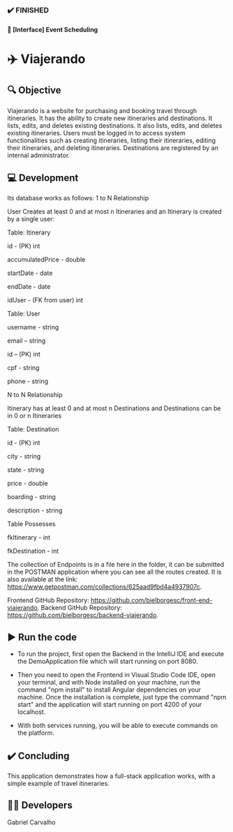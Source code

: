 ### :heavy_check_mark: FINISHED
#### :notebook: [Interface] Event Scheduling
# :airplane: Viajerando

## :mag: Objective
Viajerando is a website for purchasing and booking travel through itineraries. It has the ability to create new itineraries and destinations. It lists, edits, and deletes existing destinations. It also lists, edits, and deletes existing itineraries. Users must be logged in to access system functionalities such as creating itineraries, listing their itineraries, editing their itineraries, and deleting itineraries. Destinations are registered by an internal administrator.

## :computer: Development
Its database works as follows:
1 to N Relationship

User Creates at least 0 and at most n Itineraries and an Itinerary is created by a single user:

Table: Itinerary

id - (PK) int

accumulatedPrice - double

startDate - date

endDate - date

idUser - (FK from user) int

Table: User

username - string

email – string

id – (PK) int

cpf - string

phone - string

N to N Relationship

Itinerary has at least 0 and at most n Destinations and Destinations can be in 0 or n Itineraries

Table: Destination

id - (PK) int

city - string

state - string

price - double

boarding - string

description - string

Table Possesses

fkItinerary - int

fkDestination - int

The collection of Endpoints is in a file here in the folder, it can be submitted in the POSTMAN application where you can see all the routes created. It is also available at the link: https://www.getpostman.com/collections/625aad9fbd4a4937907c.

Frontend GitHub Repository: https://github.com/bielborgesc/front-end-viajerando.
Backend GitHub Repository: https://github.com/bielborgesc/backend-viajerando.

## :arrow_forward: Run the code

* To run the project, first open the Backend in the IntelliJ IDE and execute the DemoApplication file which will start running on port 8080.

* Then you need to open the Frontend in Visual Studio Code IDE, open your terminal, and with Node installed on your machine, run the command "npm install" to install Angular dependencies on your machine. Once the installation is complete, just type the command "npm start" and the application will start running on port 4200 of your localhost.

* With both services running, you will be able to execute commands on the platform.

## :heavy_check_mark: Concluding

This application demonstrates how a full-stack application works, with a simple example of travel itineraries.

## :raising_hand_man: Developers

Gabriel Carvalho
